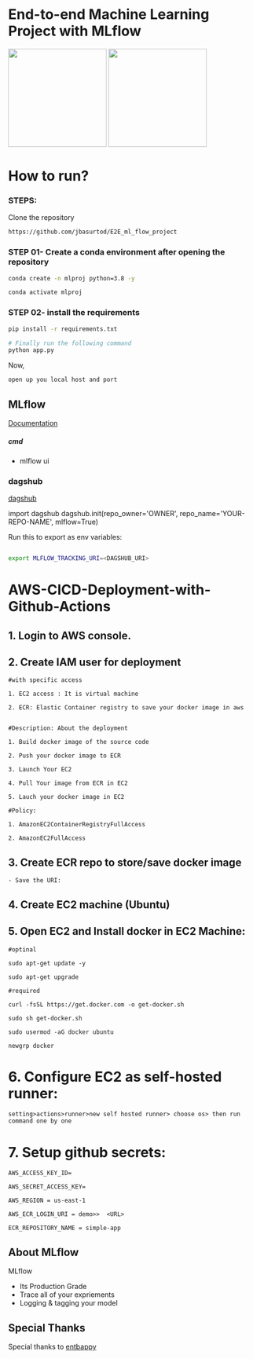 # End-to-end Machine Learning Project with MLflow

<img src="https://mlflow.org/docs/latest/_static/MLflow-logo-final-black.png" width="200" > <img src="https://www.masip.es/wp-content/uploads/2020/08/aws-logo.png" width="200" >

# How to run?
### STEPS:

Clone the repository

```bash
https://github.com/jbasurtod/E2E_ml_flow_project
```

### STEP 01- Create a conda environment after opening the repository

```bash
conda create -n mlproj python=3.8 -y
```

```bash
conda activate mlproj
```


### STEP 02- install the requirements
```bash
pip install -r requirements.txt
```


```bash
# Finally run the following command
python app.py
```

Now,
```bash
open up you local host and port
```



## MLflow

[Documentation](https://mlflow.org/docs/latest/index.html)


##### cmd
- mlflow ui

### dagshub
[dagshub](https://dagshub.com/)

import dagshub
dagshub.init(repo_owner='OWNER', repo_name='YOUR-REPO-NAME', mlflow=True)


Run this to export as env variables:

```bash

export MLFLOW_TRACKING_URI=<DAGSHUB_URI>

```



# AWS-CICD-Deployment-with-Github-Actions

## 1. Login to AWS console.

## 2. Create IAM user for deployment

	#with specific access

	1. EC2 access : It is virtual machine

	2. ECR: Elastic Container registry to save your docker image in aws


	#Description: About the deployment

	1. Build docker image of the source code

	2. Push your docker image to ECR

	3. Launch Your EC2 

	4. Pull Your image from ECR in EC2

	5. Lauch your docker image in EC2

	#Policy:

	1. AmazonEC2ContainerRegistryFullAccess

	2. AmazonEC2FullAccess

	
## 3. Create ECR repo to store/save docker image
    - Save the URI: 

	
## 4. Create EC2 machine (Ubuntu) 

## 5. Open EC2 and Install docker in EC2 Machine:
	
	
	#optinal

	sudo apt-get update -y

	sudo apt-get upgrade
	
	#required

	curl -fsSL https://get.docker.com -o get-docker.sh

	sudo sh get-docker.sh

	sudo usermod -aG docker ubuntu

	newgrp docker
	
# 6. Configure EC2 as self-hosted runner:
    setting>actions>runner>new self hosted runner> choose os> then run command one by one


# 7. Setup github secrets:

    AWS_ACCESS_KEY_ID=

    AWS_SECRET_ACCESS_KEY=

    AWS_REGION = us-east-1

    AWS_ECR_LOGIN_URI = demo>>  <URL>

    ECR_REPOSITORY_NAME = simple-app


## About MLflow 
MLflow

 - Its Production Grade
 - Trace all of your expriements
 - Logging & tagging your model

## Special Thanks

Special thanks to [entbappy](https://github.com/entbappy)